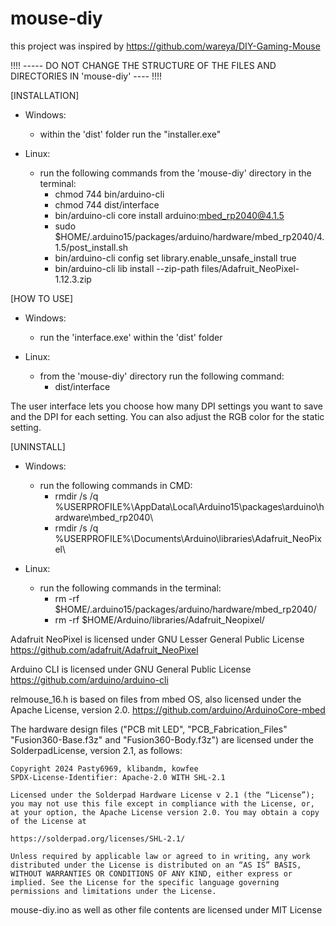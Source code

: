 # mouse-diy
this project was inspired by https://github.com/wareya/DIY-Gaming-Mouse

!!!! ----- DO NOT CHANGE THE STRUCTURE OF THE FILES AND DIRECTORIES IN 'mouse-diy' ---- !!!!

[INSTALLATION]

- Windows: 
    - within the 'dist' folder run the "installer.exe"

- Linux: 
    - run the following commands from the 'mouse-diy' directory in the terminal:
        - chmod 744 bin/arduino-cli
        - chmod 744 dist/interface
        - bin/arduino-cli core install arduino:mbed_rp2040@4.1.5
        - sudo $HOME/.arduino15/packages/arduino/hardware/mbed_rp2040/4.1.5/post_install.sh
        - bin/arduino-cli config set library.enable_unsafe_install true
        - bin/arduino-cli lib install --zip-path files/Adafruit_NeoPixel-1.12.3.zip


[HOW TO USE]

- Windows:
    - run the 'interface.exe' within the 'dist' folder

- Linux:
    - from the 'mouse-diy' directory run the following command:
        - dist/interface

The user interface lets you choose how many DPI settings you want to save and the DPI for each setting. You can also adjust the RGB color for the static setting.


[UNINSTALL]

- Windows: 
    - run the following commands in CMD:
        - rmdir /s /q %USERPROFILE%\AppData\Local\Arduino15\packages\arduino\hardware\mbed_rp2040\
        - rmdir /s /q %USERPROFILE%\Documents\Arduino\libraries\Adafruit_NeoPixel\

- Linux:
    - run the following commands in the terminal:
        - rm -rf $HOME/.arduino15/packages/arduino/hardware/mbed_rp2040/
        - rm -rf $HOME/Arduino/libraries/Adafruit_Neopixel/

Adafruit NeoPixel is licensed under GNU Lesser General Public License https://github.com/adafruit/Adafruit_NeoPixel

Arduino CLI is licensed under GNU General Public License https://github.com/arduino/arduino-cli

relmouse_16.h is based on files from mbed OS, also licensed under the Apache License, version 2.0. https://github.com/arduino/ArduinoCore-mbed

The hardware design files ("PCB mit LED", "PCB_Fabrication_Files" "Fusion360-Base.f3z" and "Fusion360-Body.f3z") are licensed under the SolderpadLicense, version 2.1, as follows:
```
Copyright 2024 Pasty6969, klibandm, kowfee
SPDX-License-Identifier: Apache-2.0 WITH SHL-2.1

Licensed under the Solderpad Hardware License v 2.1 (the “License”); you may not use this file except in compliance with the License, or, at your option, the Apache License version 2.0. You may obtain a copy of the License at

https://solderpad.org/licenses/SHL-2.1/

Unless required by applicable law or agreed to in writing, any work distributed under the License is distributed on an “AS IS” BASIS, WITHOUT WARRANTIES OR CONDITIONS OF ANY KIND, either express or implied. See the License for the specific language governing permissions and limitations under the License.
```

mouse-diy.ino as well as other file contents are licensed under MIT License

